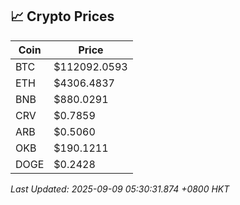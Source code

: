 ## 📈 Crypto Prices

| Coin | Price |
| ---- | ----- |
| BTC | $112092.0593 |
| ETH | $4306.4837 |
| BNB | $880.0291 |
| CRV | $0.7859 |
| ARB | $0.5060 |
| OKB | $190.1211 |
| DOGE | $0.2428 |

_Last Updated: 2025-09-09 05:30:31.874 +0800 HKT_